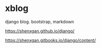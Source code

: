 # xblog
django blog. bootstrap, markdown

https://shenxgan.github.io/django/

https://shenxgan.gitbooks.io/django/content/
